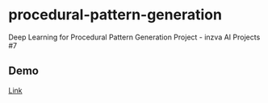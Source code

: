 # procedural-pattern-generation
Deep Learning for Procedural Pattern Generation Project - inzva AI Projects #7

## Demo
[Link](https://twitter.com/mertyas_in/status/1479888082598084613)
